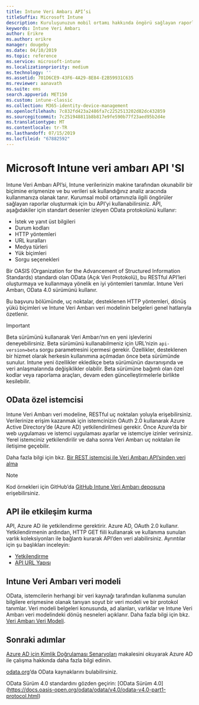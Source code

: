 ```yaml
---
title: Intune Veri Ambarı API’si
titleSuffix: Microsoft Intune
description: Kuruluşunuzun mobil ortamı hakkında öngörü sağlayan raporlar derlemek için Intune Veri Ambarı API’sini kullanabilirsiniz.
keywords: Intune Veri Ambarı
author: Erikre
ms.author: erikre
manager: dougeby
ms.date: 04/10/2019
ms.topic: reference
ms.service: microsoft-intune
ms.localizationpriority: medium
ms.technology: ''
ms.assetid: 701D6CE9-43F6-4A29-8E84-E2B59931C635
ms.reviewer: aanavath
ms.suite: ems
search.appverid: MET150
ms.custom: intune-classic
ms.collection: M365-identity-device-management
ms.openlocfilehash: 7c832fd423a2486fa7c2252513202d82dc432859
ms.sourcegitcommit: 7c251948811b8b817e9fe590b77f23aed95b2d4e
ms.translationtype: MT
ms.contentlocale: tr-TR
ms.lasthandoff: 07/15/2019
ms.locfileid: "67882592"
---
```

# <a name="microsoft-intune-data-warehouse-api"></a>Microsoft Intune veri ambarı API 'SI

Intune Veri Ambarı API’si, Intune verilerinizin makine tarafından okunabilir bir biçimine erişmenize ve bu verileri sık kullandığınız analiz aracında kullanmanıza olanak tanır. Kurumsal mobil ortamınızla ilgili öngörüler sağlayan raporlar oluşturmak için bu API’yi kullanabilirsiniz. API, aşağıdakiler için standart desenler izleyen OData protokolünü kullanır:

- İstek ve yanıt üst bilgileri
- Durum kodları
- HTTP yöntemleri
- URL kuralları
- Medya türleri
- Yük biçimleri
- Sorgu seçenekleri

Bir OASIS (Organization for the Advancement of Structured Information Standards) standardı olan OData (Açık Veri Protokolü), bu RESTful API’leri oluşturmaya ve kullanmaya yönelik en iyi yöntemleri tanımlar. Intune Veri Ambarı, OData 4.0 sürümünü kullanır.

Bu başvuru bölümünde, uç noktalar, desteklenen HTTP yöntemleri, dönüş yükü biçimleri ve Intune Veri Ambarı veri modelinin belgeleri genel hatlarıyla özetlenir.

> [!Important]  
> Beta sürümünü kullanarak Veri Ambarı’nın en yeni işlevlerini deneyebilirsiniz. Beta sürümünü kullanabilmeniz için URL’nizin `api-version=beta` sorgu parametresini içermesi gerekir. Özellikler, desteklenen bir hizmet olarak herkesin kullanımına açılmadan önce beta sürümünde sunulur. Intune yeni özellikler ekledikçe beta sürümünün davranışında ve veri anlaşmalarında değişiklikler olabilir. Beta sürümüne bağımlı olan özel kodlar veya raporlama araçları, devam eden güncelleştirmelerle birlikte kesilebilir. <!--If you experience problems with the beta service, follow [link to feedback process]() to report the issue or provide feedback.-->

## <a name="odata-custom-client"></a>OData özel istemcisi

Intune Veri Ambarı veri modeline, RESTful uç noktaları yoluyla erişebilirsiniz. Verilerinize erişim kazanmak için istemcinizin OAuth 2.0 kullanarak Azure Active Directory’de (Azure AD) yetkilendirilmesi gerekir. Önce Azure’da bir web uygulaması ve istemci uygulaması ayarlar ve istemciye izinler verirsiniz. Yerel istemciniz yetkilendirilir ve daha sonra Veri Ambarı uç noktaları ile iletişime geçebilir.

Daha fazla bilgi için bkz. [Bir REST istemcisi ile Veri Ambarı API’sinden veri alma](reports-proc-data-rest.md)

> [!Note]  
> Kod örnekleri için GitHub’da [GitHub Intune Veri Ambarı deposuna](https://github.com/Microsoft/Intune-Data-Warehouse) erişebilirsiniz.

## <a name="interacting-with-the-api"></a>API ile etkileşim kurma

API, Azure AD ile yetkilendirme gerektirir. Azure AD, OAuth 2.0 kullanır. Yetkilendirmenin ardından, HTTP GET fiili kullanarak ve kullanıma sunulan varlık koleksiyonları ile bağlantı kurarak API’den veri alabilirsiniz. Ayrıntılar için şu başlıkları inceleyin:

- [Yetkilendirme](reports-api-url.md)
- [API URL Yapısı](reports-api-url.md)

## <a name="intune-data-warehouse-data-model"></a>Intune Veri Ambarı veri modeli

OData, istemcilerin herhangi bir veri kaynağı tarafından kullanıma sunulan bilgilere erişmesine olanak tanıyan soyut bir veri modeli ve bir protokol tanımlar. Veri modeli belgeleri konusunda, ad alanları, varlıklar ve Intune Veri Ambarı veri modelindeki dönüş nesneleri açıklanır. Daha fazla bilgi için bkz. [Veri Ambarı Veri Modeli](reports-ref-data-model.md).

## <a name="next-steps"></a>Sonraki adımlar

[Azure AD için Kimlik Doğrulaması Senaryoları](https://docs.microsoft.com/azure/active-directory/develop/active-directory-authentication-scenarios) makalesini okuyarak Azure AD ile çalışma hakkında daha fazla bilgi edinin.

[odata.org](https://www.odata.org)’da OData kaynaklarını bulabilirsiniz.
  
OData Sürüm 4.0 standardını gözden geçirin: [OData Sürüm 4.0] (https://docs.oasis-open.org/odata/odata/v4.0/odata-v4.0-part1-protocol.html)  
